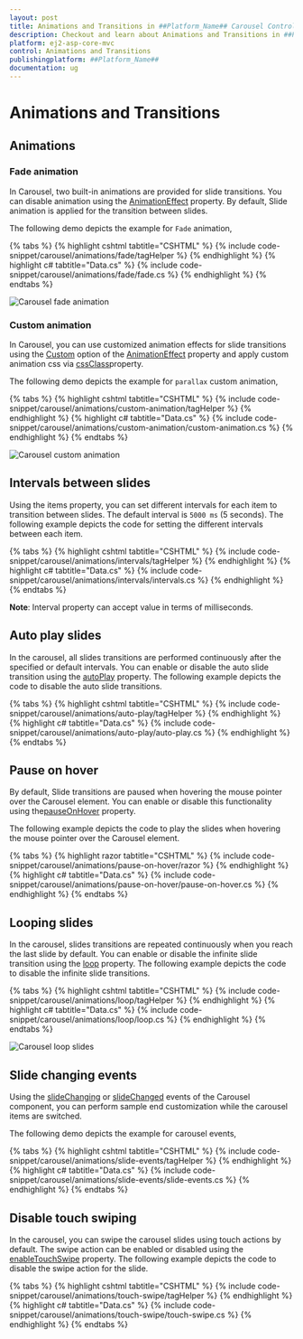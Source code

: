 ```yaml
---
layout: post
title: Animations and Transitions in ##Platform_Name## Carousel Control
description: Checkout and learn about Animations and Transitions in ##Platform_Name## Carousel control of Syncfusion Essential JS 2 and more details.
platform: ej2-asp-core-mvc
control: Animations and Transitions
publishingplatform: ##Platform_Name##
documentation: ug
---
```


# Animations and Transitions

## Animations

### Fade animation

In Carousel, two built-in animations are provided for slide transitions. You can disable animation using the [AnimationEffect](https://help.syncfusion.com/cr/aspnetmvc-js2/Syncfusion.EJ2.Navigations.Carousel.html#Syncfusion_EJ2_Navigations_Carousel_AnimationEffect) property. By default, Slide animation is applied for the transition between slides.

The following demo depicts the example for `Fade` animation,

{% tabs %}
{% highlight cshtml tabtitle="CSHTML" %}
{% include code-snippet/carousel/animations/fade/tagHelper %}
{% endhighlight %}
{% highlight c# tabtitle="Data.cs" %}
{% include code-snippet/carousel/animations/fade/fade.cs %}
{% endhighlight %}
{% endtabs %}

![Carousel fade animation](images/fade_animation.gif)

### Custom animation

In Carousel, you can use customized animation effects for slide transitions using the [Custom](https://help.syncfusion.com/cr/aspnetcore-js2/Syncfusion.EJ2.Navigations.CarouselAnimationEffect.html) option of the [AnimationEffect](https://help.syncfusion.com/cr/aspnetcore-js2/Syncfusion.EJ2.Navigations.Carousel.html#Syncfusion_EJ2_Navigations_Carousel_AnimationEffect) property and apply custom animation css via [cssClass](https://help.syncfusion.com/cr/aspnetmvc-js2/Syncfusion.EJ2.Navigations.Carousel.html#Syncfusion_EJ2_Navigations_Carousel_cssClass)property.

The following demo depicts the example for `parallax` custom animation,

{% tabs %}
{% highlight cshtml tabtitle="CSHTML" %}
{% include code-snippet/carousel/animations/custom-animation/tagHelper %}
{% endhighlight %}
{% highlight c# tabtitle="Data.cs" %}
{% include code-snippet/carousel/animations/custom-animation/custom-animation.cs %}
{% endhighlight %}
{% endtabs %}

![Carousel custom animation](images/parallax_animation.gif)

## Intervals between slides

Using the items property, you can set different intervals for each item to transition between slides. The default interval is `5000 ms` (5 seconds). The following example depicts the code for setting the different intervals between each item.

{% tabs %}
{% highlight cshtml tabtitle="CSHTML" %}
{% include code-snippet/carousel/animations/intervals/tagHelper %}
{% endhighlight %}
{% highlight c# tabtitle="Data.cs" %}
{% include code-snippet/carousel/animations/intervals/intervals.cs %}
{% endhighlight %}
{% endtabs %}

**Note**: Interval property can accept value in terms of milliseconds.

## Auto play slides

In the carousel, all slides transitions are performed continuously after the specified or default intervals. You can enable or disable the auto slide transition using the [autoPlay](https://help.syncfusion.com/cr/aspnetcore-js2/Syncfusion.EJ2.Navigations.Carousel.html#Syncfusion_EJ2_Navigations_Carousel_AutoPlay) property. The following example depicts the code to disable the auto slide transitions.

{% tabs %}
{% highlight cshtml tabtitle="CSHTML" %}
{% include code-snippet/carousel/animations/auto-play/tagHelper %}
{% endhighlight %}
{% highlight c# tabtitle="Data.cs" %}
{% include code-snippet/carousel/animations/auto-play/auto-play.cs %}
{% endhighlight %}
{% endtabs %}

## Pause on hover

By default, Slide transitions are paused when hovering the mouse pointer over the Carousel element. You can enable or disable this functionality using the[pauseOnHover](https://help.syncfusion.com/cr/aspnetmvc-js2/Syncfusion.EJ2.Navigations.Carousel.html#Syncfusion_EJ2_Navigations_Carousel_PauseOnHover) property. 

The following example depicts the code to play the slides when hovering the mouse pointer over the Carousel element.

{% tabs %}
{% highlight razor tabtitle="CSHTML" %}
{% include code-snippet/carousel/animations/pause-on-hover/razor %}
{% endhighlight %}
{% highlight c# tabtitle="Data.cs" %}
{% include code-snippet/carousel/animations/pause-on-hover/pause-on-hover.cs %}
{% endhighlight %}
{% endtabs %}

## Looping slides

In the carousel, slides transitions are repeated continuously when you reach the last slide by default. You can enable or disable the infinite slide transition using the [loop](https://help.syncfusion.com/cr/aspnetcore-js2/Syncfusion.EJ2.Navigations.Carousel.html#Syncfusion_EJ2_Navigations_Carousel_Loop) property. The following example depicts the code to disable the infinite slide transitions.

{% tabs %}
{% highlight cshtml tabtitle="CSHTML" %}
{% include code-snippet/carousel/animations/loop/tagHelper %}
{% endhighlight %}
{% highlight c# tabtitle="Data.cs" %}
{% include code-snippet/carousel/animations/loop/loop.cs %}
{% endhighlight %}
{% endtabs %}

![Carousel loop slides](images/looping_slides.png)

## Slide changing events

Using the [slideChanging](https://help.syncfusion.com/cr/aspnetcore-js2/Syncfusion.EJ2.Navigations.Carousel.html#Syncfusion_EJ2_Navigations_Carousel_SlideChanging) or [slideChanged](https://help.syncfusion.com/cr/aspnetcore-js2/Syncfusion.EJ2.Navigations.Carousel.html#Syncfusion_EJ2_Navigations_Carousel_SlideChanged) events of the Carousel component, you can perform sample end customization while the carousel items are switched.

The following demo depicts the example for carousel events,

{% tabs %}
{% highlight cshtml tabtitle="CSHTML" %}
{% include code-snippet/carousel/animations/slide-events/tagHelper %}
{% endhighlight %}
{% highlight c# tabtitle="Data.cs" %}
{% include code-snippet/carousel/animations/slide-events/slide-events.cs %}
{% endhighlight %}
{% endtabs %}

## Disable touch swiping

In the carousel, you can swipe the carousel slides using touch actions by default. The swipe action can be enabled or disabled using the [enableTouchSwipe](https://help.syncfusion.com/cr/aspnetcore-js2/Syncfusion.EJ2.Navigations.Carousel.html#Syncfusion_EJ2_Navigations_Carousel_EnableTouchSwipe) property. The following example depicts the code to disable the swipe action for the slide.

{% tabs %}
{% highlight cshtml tabtitle="CSHTML" %}
{% include code-snippet/carousel/animations/touch-swipe/tagHelper %}
{% endhighlight %}
{% highlight c# tabtitle="Data.cs" %}
{% include code-snippet/carousel/animations/touch-swipe/touch-swipe.cs %}
{% endhighlight %}
{% endtabs %}
